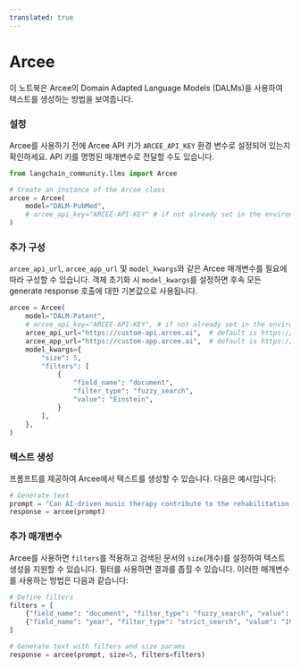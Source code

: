 ```yaml
---
translated: true
---
```


# Arcee

이 노트북은 Arcee의 Domain Adapted Language Models (DALMs)을 사용하여 텍스트를 생성하는 방법을 보여줍니다.

### 설정

Arcee를 사용하기 전에 Arcee API 키가 `ARCEE_API_KEY` 환경 변수로 설정되어 있는지 확인하세요. API 키를 명명된 매개변수로 전달할 수도 있습니다.

```python
from langchain_community.llms import Arcee

# Create an instance of the Arcee class
arcee = Arcee(
    model="DALM-PubMed",
    # arcee_api_key="ARCEE-API-KEY" # if not already set in the environment
)
```

### 추가 구성

`arcee_api_url`, `arcee_app_url` 및 `model_kwargs`와 같은 Arcee 매개변수를 필요에 따라 구성할 수 있습니다.
객체 초기화 시 `model_kwargs`를 설정하면 후속 모든 generate response 호출에 대한 기본값으로 사용됩니다.

```python
arcee = Arcee(
    model="DALM-Patent",
    # arcee_api_key="ARCEE-API-KEY", # if not already set in the environment
    arcee_api_url="https://custom-api.arcee.ai",  # default is https://api.arcee.ai
    arcee_app_url="https://custom-app.arcee.ai",  # default is https://app.arcee.ai
    model_kwargs={
        "size": 5,
        "filters": [
            {
                "field_name": "document",
                "filter_type": "fuzzy_search",
                "value": "Einstein",
            }
        ],
    },
)
```

### 텍스트 생성

프롬프트를 제공하여 Arcee에서 텍스트를 생성할 수 있습니다. 다음은 예시입니다:

```python
# Generate text
prompt = "Can AI-driven music therapy contribute to the rehabilitation of patients with disorders of consciousness?"
response = arcee(prompt)
```

### 추가 매개변수

Arcee를 사용하면 `filters`를 적용하고 검색된 문서의 `size`(개수)를 설정하여 텍스트 생성을 지원할 수 있습니다. 필터를 사용하면 결과를 좁힐 수 있습니다. 이러한 매개변수를 사용하는 방법은 다음과 같습니다:

```python
# Define filters
filters = [
    {"field_name": "document", "filter_type": "fuzzy_search", "value": "Einstein"},
    {"field_name": "year", "filter_type": "strict_search", "value": "1905"},
]

# Generate text with filters and size params
response = arcee(prompt, size=5, filters=filters)
```
